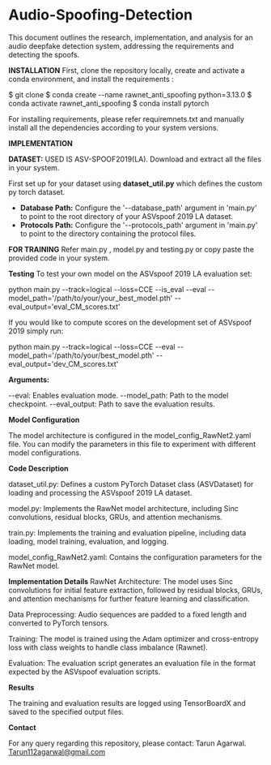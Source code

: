 # Audio-Spoofing-Detection
This document outlines the research, implementation, and analysis for an audio deepfake detection system, addressing the requirements and detecting the spoofs.

**INSTALLATION**
First, clone the repository locally, create and activate a conda environment, and install the requirements :

$ git clone 
$ conda create --name rawnet_anti_spoofing python=3.13.0
$ conda activate rawnet_anti_spoofing
$ conda install pytorch

For installing requirements, please refer requiremnets.txt and manually install all the dependencies according to your system versions.

**IMPLEMENTATION**

**DATASET:** USED IS ASV-SPOOF2019(LA).
Download and extract all the files in your system.

First set up for your dataset using **dataset_util.py** which defines the custom py torch dataset.
* **Database Path:** Configure the '--database_path' argument in 'main.py' to point to the root directory of your ASVspoof 2019 LA dataset.
* **Protocols Path:** Configure the '--protocols_path' argument in 'main.py' to point to the directory containing the protocol files.

**FOR TRAINING**
Refer main.py , model.py and testing.py or copy paste the provided code in your system.

**Testing**
To test your own model on the ASVspoof 2019 LA evaluation set:

python main.py --track=logical --loss=CCE --is_eval --eval --model_path='/path/to/your/your_best_model.pth' --eval_output='eval_CM_scores.txt'

If you would like to compute scores on the development set of ASVspoof 2019 simply run:

python main.py --track=logical --loss=CCE --eval --model_path='/path/to/your/best_model.pth' --eval_output='dev_CM_scores.txt'

**Arguments:**

--eval: Enables evaluation mode.
--model_path: Path to the model checkpoint.
--eval_output: Path to save the evaluation results.

**Model Configuration**

The model architecture is configured in the model_config_RawNet2.yaml file. You can modify the parameters in this file to experiment with different model configurations.

**Code Description**

dataset_util.py: Defines a custom PyTorch Dataset class (ASVDataset) for loading and processing the ASVspoof 2019 LA dataset.

model.py: Implements the RawNet model architecture, including Sinc convolutions, residual blocks, GRUs, and attention mechanisms.

train.py: Implements the training and evaluation pipeline, including data loading, model training, evaluation, and logging.

model_config_RawNet2.yaml: Contains the configuration parameters for the RawNet model.

**Implementation Details**
RawNet Architecture: The model uses Sinc convolutions for initial feature extraction, followed by residual blocks, GRUs, and attention mechanisms for further feature learning and classification.

Data Preprocessing: Audio sequences are padded to a fixed length and converted to PyTorch tensors.

Training: The model is trained using the Adam optimizer and cross-entropy loss with class weights to handle class imbalance (Rawnet).

Evaluation: The evaluation script generates an evaluation file in the format expected by the ASVspoof evaluation scripts.

**Results**

The training and evaluation results are logged using TensorBoardX and saved to the specified output files.

**Contact**

For any query regarding this repository, please contact:
Tarun Agarwal.
Tarun112agarwal@gmail.com


